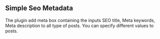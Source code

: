 Simple Seo Metadata
--
The plugin add meta box containing the inputs SEO title, Meta keywords, Meta description to all type of posts.
You can specify different values to posts.

